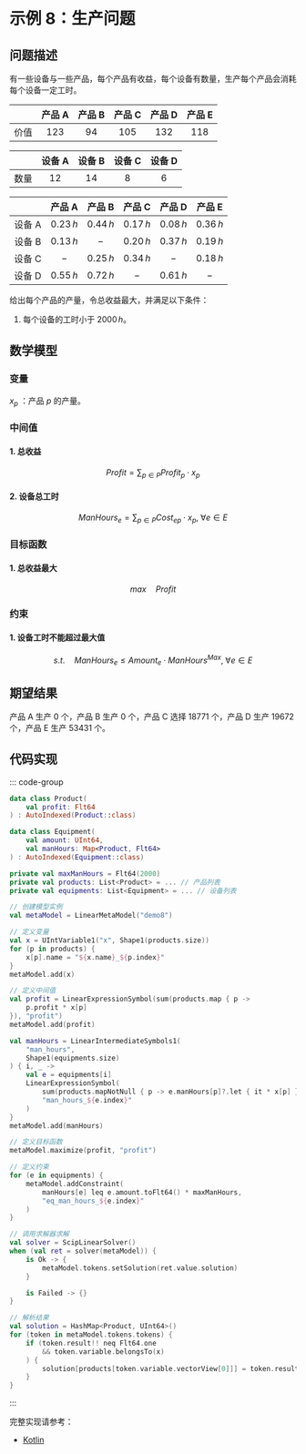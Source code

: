 # 示例 8：生产问题

## 问题描述

有一些设备与一些产品，每个产品有收益，每个设备有数量，生产每个产品会消耗每个设备一定工时。

|       | 产品 A | 产品 B | 产品 C | 产品 D | 产品 E |
| :---: | :----: | :----: | :----: | :----: | :----: |
| 价值  | $123$  |  $94$  | $105$  | $132$  | $118$  |

|       | 设备 A | 设备 B | 设备 C | 设备 D |
| :---: | :----: | :----: | :----: | :----: |
| 数量  |  $12$  |  $14$  |  $8$   |  $6$   |

|        |  产品 A   |  产品 B   |  产品 C   |  产品 D   |  产品 E   |
| :----: | :-------: | :-------: | :-------: | :-------: | :-------: |
| 设备 A | $0.23\,h$ | $0.44\,h$ | $0.17\,h$ | $0.08\,h$ | $0.36\,h$ |
| 设备 B | $0.13\,h$ |    $-$    | $0.20\,h$ | $0.37\,h$ | $0.19\,h$ |
| 设备 C |    $-$    | $0.25\,h$ | $0.34\,h$ |    $-$    | $0.18\,h$ |
| 设备 D | $0.55\,h$ | $0.72\,h$ |    $-$    | $0.61\,h$ |    $-$    |

给出每个产品的产量，令总收益最大，并满足以下条件：

1. 每个设备的工时小于 $2000\,h$。

## 数学模型

### 变量

$x_{p}$ ：产品 $p$ 的产量。

### 中间值

#### 1. 总收益

$$
Profit = \sum_{p \in P} Profit_{p} \cdot x_{p}
$$

#### 2. 设备总工时

$$
ManHours_{e} = \sum_{p \in P} Cost_{ep} \cdot x_{p}, \; \forall e \in E
$$

### 目标函数

#### 1. 总收益最大

$$
max \quad Profit
$$

### 约束

#### 1. 设备工时不能超过最大值

$$
s.t. \quad ManHours_{e} \leq Amount_{e} \cdot ManHours^{Max}, \; \forall e \in E
$$

## 期望结果

产品 A 生产 $0$ 个，产品 B 生产 $0$ 个，产品 C 选择 $18771$ 个，产品 D 生产 $19672$ 个，产品 E 生产 $53431$ 个。

## 代码实现

::: code-group

```kotlin
data class Product(
    val profit: Flt64
) : AutoIndexed(Product::class)

data class Equipment(
    val amount: UInt64,
    val manHours: Map<Product, Flt64>
) : AutoIndexed(Equipment::class)

private val maxManHours = Flt64(2000)
private val products: List<Product> = ... // 产品列表
private val equipments: List<Equipment> = ... // 设备列表

// 创建模型实例
val metaModel = LinearMetaModel("demo8")

// 定义变量
val x = UIntVariable1("x", Shape1(products.size))
for (p in products) {
    x[p].name = "${x.name}_${p.index}"
}
metaModel.add(x)

// 定义中间值
val profit = LinearExpressionSymbol(sum(products.map { p ->
    p.profit * x[p]
}), "profit")
metaModel.add(profit)

val manHours = LinearIntermediateSymbols1(
    "man_hours",
    Shape1(equipments.size)
) { i, _ ->
    val e = equipments[i]
    LinearExpressionSymbol(
        sum(products.mapNotNull { p -> e.manHours[p]?.let { it * x[p] } }),
        "man_hours_${e.index}"
    )
}
metaModel.add(manHours)

// 定义目标函数
metaModel.maximize(profit, "profit")

// 定义约束
for (e in equipments) {
    metaModel.addConstraint(
        manHours[e] leq e.amount.toFlt64() * maxManHours,
        "eq_man_hours_${e.index}"
    )
}

// 调用求解器求解
val solver = ScipLinearSolver()
when (val ret = solver(metaModel)) {
    is Ok -> {
        metaModel.tokens.setSolution(ret.value.solution)
    }

    is Failed -> {}
}

// 解析结果
val solution = HashMap<Product, UInt64>()
for (token in metaModel.tokens.tokens) {
    if (token.result!! neq Flt64.one
        && token.variable.belongsTo(x)
    ) {
        solution[products[token.variable.vectorView[0]]] = token.result!!.round().toUInt64()
    }
}
```

:::

完整实现请参考：

- [Kotlin](https://github.com/fuookami/ospf/blob/main/examples/ospf-kotlin-example/src/main/fuookami/ospf/kotlin/example/core_demo/Demo8.kt)
